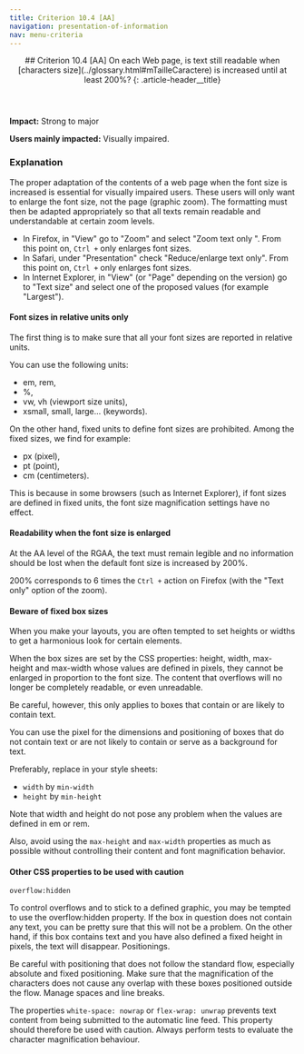 ```yaml
---
title: Criterion 10.4 [AA]
navigation: presentation-of-information
nav: menu-criteria
---
```


<header>
## Criterion 10.4 [AA] <span>On each Web page, is text still readable when [characters size](../glossary.html#mTailleCaractere) is increased until at least 200%?</span>
{: .article-header__title}
</header>

**Impact:** Strong to major

**Users mainly impacted:** Visually impaired.

### Explanation

The proper adaptation of the contents of a web page when the font size is increased is essential for visually impaired users.
These users will only want to enlarge the font size, not the page (graphic zoom).
The formatting must then be adapted appropriately so that all texts remain readable and understandable at certain zoom levels.

* In Firefox, in "View" go to "Zoom" and select "Zoom text only ". From this point on, `Ctrl +` only enlarges font sizes.
* In Safari, under "Presentation" check "Reduce/enlarge text only". From this point on, `Ctrl +` only enlarges font sizes.
* In Internet Explorer, in "View" (or "Page" depending on the version) go to "Text size" and select one of the proposed values (for example "Largest").

#### Font sizes in relative units only

The first thing is to make sure that all your font sizes are reported in relative units.

You can use the following units:

* em, rem,
* %,
* vw, vh (viewport size units),
* xsmall, small, large... (keywords).

On the other hand, fixed units to define font sizes are prohibited. Among the fixed sizes, we find for example:

* px (pixel),
* pt (point),
* cm (centimeters).

This is because in some browsers (such as Internet Explorer), if font sizes are defined in fixed units, the font size magnification settings have no effect.

#### Readability when the font size is enlarged

At the AA level of the RGAA, the text must remain legible and no information should be lost when the default font size is increased by 200%.

200% corresponds to 6 times the `Ctrl +` action on Firefox (with the "Text only" option of the zoom).

#### Beware of fixed box sizes

When you make your layouts, you are often tempted to set heights or widths to get a harmonious look for certain elements.

When the box sizes are set by the CSS properties: height, width, max-height and max-width whose values are defined in pixels, they cannot be enlarged in proportion to the font size. The content that overflows will no longer be completely readable, or even unreadable.

Be careful, however, this only applies to boxes that contain or are likely to contain text.

You can use the pixel for the dimensions and positioning of boxes that do not contain text or are not likely to contain or serve as a background for text.

Preferably, replace in your style sheets:

* `width` by `min-width`
* `height` by `min-height`

Note that width and height do not pose any problem when the values are defined in em or rem.

Also, avoid using the `max-height` and `max-width` properties as much as possible without controlling their content and font magnification behavior.

#### Other CSS properties to be used with caution

`overflow:hidden`

To control overflows and to stick to a defined graphic, you may be tempted to use the overflow:hidden property. If the box in question does not contain any text, you can be pretty sure that this will not be a problem. On the other hand, if this box contains text and you have also defined a fixed height in pixels, the text will disappear.
Positionings.

Be careful with positioning that does not follow the standard flow, especially absolute and fixed positioning. Make sure that the magnification of the characters does not cause any overlap with these boxes positioned outside the flow.
Manage spaces and line breaks.

The properties `white-space: nowrap` or `flex-wrap: unwrap` prevents text content from being submitted to the automatic line feed. This property should therefore be used with caution. Always perform tests to evaluate the character magnification behaviour.
